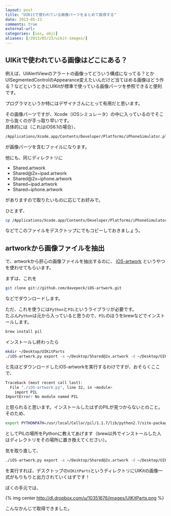```yaml
---
layout: post
title: "UIKitで使われている画像パーツをまとめて取得する"
date: 2013-05-23
comments: true
external-url: 
categories: [ios, objc]
aliases: [/2013/05/23/uikit-images/]
---
```


## UIKitで使われている画像はどこにある？

例えば、UIAlertViewのアラートの画像ってどういう構成になってる？とかUISegmentedControlのAppearance変えたいんだけど当てはめる画像はどう作る？などというときにUIKitが標準で使っている画像パーツを参照できると便利です。  

プログラマというか特にはデザイナさんにとって有用だと思います。  


その画像パーツですが、Xcode（iOSシミュレータ）の中に入っているのでそこから抜くのが手っ取り早いです。  
具体的には（これはiOS6.1の場合）、

``` sh
/Applications/Xcode.app/Contents/Developer/Platforms/iPhoneSimulator.platform/Developer/SDKs/iPhoneSimulator6.1.sdk/System/Library/Frameworks/UIKit.framework/Shared@2x.artwork
```

が画像パーツを含むファイルになります。

他にも、同じディレクトリに

* Shared.artwork
* Shared@2x~ipad.artwork
* Shared@2x~iphone.artwork
* Shared~ipad.artwork
* Shared~iphone.artwork

がありますので取りたいものに応じてお好みで。

ひとまず、

``` sh
cp /Applications/Xcode.app/Contents/Developer/Platforms/iPhoneSimulator.platform/Developer/SDKs/iPhoneSimulator6.1.sdk/System/Library/Frameworks/UIKit.framework/Shared@2x.artwork ~/Desktop/
```

などでこのファイルをデスクトップにでもコピーしておきましょう。

## artworkから画像ファイルを抽出

で、artworkから肝心の画像ファイルを抽出するのに、 [iOS-artwork](git://github.com/davepeck/iOS-artwork.git) というやつを使わせてもらいます。

まずは、これを

<!-- more -->

``` sh
git clone git://github.com/davepeck/iOS-artwork.git
```

などでダウンロードします。

ただ、これを使うには`Python`と`PIL`というライブラリが必要です。  
たぶん`Python`は元から入っていると思うので、`PIL`のほうをbrewなどでインストールします。

``` sh
brew install pil
```

インストールし終わったら

``` sh
mkdir ~/Desktop/UIKitParts
./iOS-artwork.py export -a ~/Desktop/Shared@2x.artwork -d ~/Desktop/UIKitParts
```

と先ほどダウンロードしたiOS-artworkを実行するわけですが、おそらくここで、

``` sh
Traceback (most recent call last):
  File "./iOS-artwork.py", line 32, in <module>
    import PIL
ImportError: No module named PIL
```

と怒られると思います。インストールしたはずのPILが見つからないとのこと。そのため、

``` sh
export PYTHONPATH=/usr/local/Cellar/pil/1.1.7/lib/python2.7/site-packages 
```

としてPILの場所をPythonに教えてあげます（brew以外でインストールした人はディレクトリをその場所に置き換えてください）。

気を取り直して、

``` sh
./iOS-artwork.py export -a ~/Desktop/Shared@2x.artwork -d ~/Desktop/UIKitParts
```

を実行すれば、デスクトップの`UIKitParts`というディレクトリにUIKitの画像一式がもりもりと出力されていくはずです！

ぼくの手元では、

{% img center http://dl.dropbox.com/u/10351676/images/UIKitParts.png %}

こんなかんじで取得できました。


